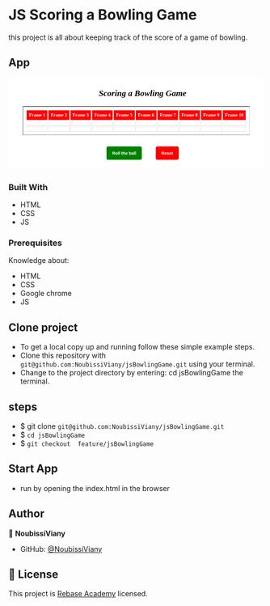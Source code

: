 # JS Scoring a Bowling Game

this project is all about keeping track of the score of a game of bowling.

## App

![Home](assets/images/home.png)

### Built With

- HTML
- CSS
- JS

### Prerequisites

Knowledge about:

- HTML
- CSS
- Google chrome
- JS

## Clone project

- To get a local copy up and running follow these simple example steps.
- Clone this repository with `git@github.com:NoubissiViany/jsBowlingGame.git` using your terminal.
- Change to the project directory by entering: cd jsBowlingGame the terminal.

## steps

- $ git clone `git@github.com:NoubissiViany/jsBowlingGame.git`
- $ `cd jsBowlingGame`
- $ `git checkout  feature/jsBowlingGame`

## Start App

- run by opening the index.html in the browser

## Author

👤 **NoubissiViany**

- GitHub: [@NoubissiViany](git@github.com:NoubissiViany/jsBowlingGame.git)

## 📝 License

This project is [Rebase Academy](./LICENSE) licensed.
